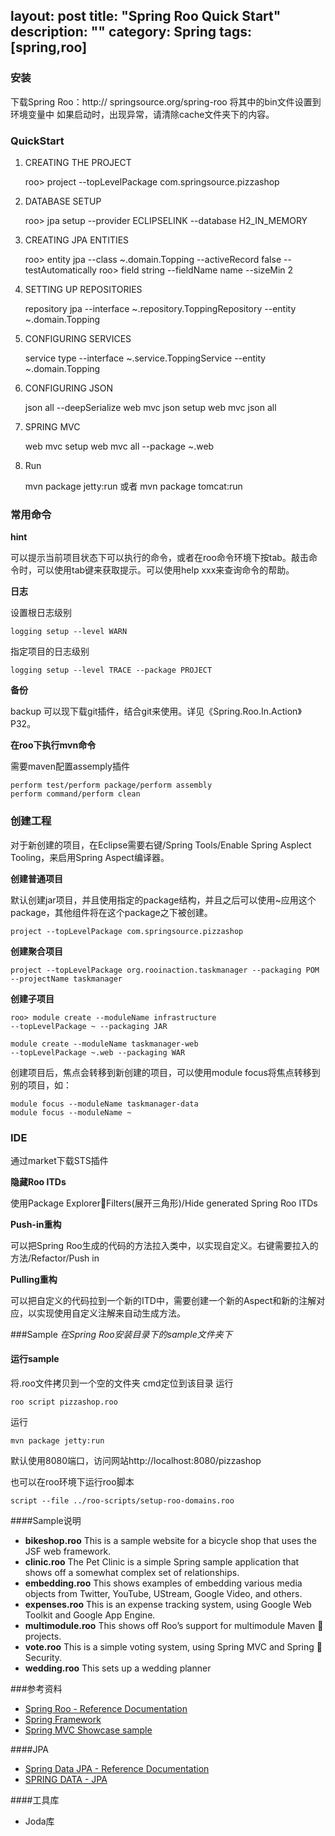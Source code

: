 layout: post
title: "Spring Roo Quick Start"
description: ""
category: Spring
tags: [spring,roo]
---
###	安装

下载Spring Roo：http:// springsource.org/spring-roo
将其中的bin文件设置到环境变量中
如果启动时，出现异常，请清除cache文件夹下的内容。

###	QuickStart
1)	CREATING THE PROJECT

	roo> project --topLevelPackage com.springsource.pizzashop

2)	DATABASE SETUP

	roo> jpa setup --provider ECLIPSELINK --database H2_IN_MEMORY

3)	CREATING JPA ENTITIES

	roo> entity jpa --class ~.domain.Topping --activeRecord false --testAutomatically
	roo> field string --fieldName name --sizeMin 2

4)	SETTING UP REPOSITORIES

	repository jpa --interface ~.repository.ToppingRepository --entity ~.domain.Topping

5)	CONFIGURING SERVICES

	service type --interface ~.service.ToppingService --entity ~.domain.Topping

6)	CONFIGURING JSON

	json all --deepSerialize
	web mvc json setup
	web mvc json all

7)	SPRING MVC

	web mvc setup
	web mvc all --package ~.web

8)	Run

	mvn package jetty:run 或者 mvn package tomcat:run

<!--more-->	

### 常用命令
**hint**

可以提示当前项目状态下可以执行的命令，或者在roo命令环境下按tab。敲击命令时，可以使用tab键来获取提示。可以使用help xxx来查询命令的帮助。

**日志**

设置根日志级别

	logging setup --level WARN

指定项目的日志级别

	logging setup --level TRACE --package PROJECT

**备份**

backup
可以现下载git插件，结合git来使用。详见《Spring.Roo.In.Action》P32。

**在roo下执行mvn命令**

需要maven配置assemply插件

	perform test/perform package/perform assembly
	perform command/perform clean

### 创建工程

对于新创建的项目，在Eclipse需要右键/Spring Tools/Enable Spring Asplect Tooling，来启用Spring Aspect编译器。

**创建普通项目**

默认创建jar项目，并且使用指定的package结构，并且之后可以使用~应用这个package，其他组件将在这个package之下被创建。

	project --topLevelPackage com.springsource.pizzashop

**创建聚合项目**

	project --topLevelPackage org.rooinaction.taskmanager --packaging POM --projectName taskmanager

**创建子项目**

	roo> module create --moduleName infrastructure
	--topLevelPackage ~ --packaging JAR
	
	module create --moduleName taskmanager-web
	--topLevelPackage ~.web --packaging WAR

创建项目后，焦点会转移到新创建的项目，可以使用module focus将焦点转移到别的项目，如：

	module focus --moduleName taskmanager-data
	module focus --moduleName ~

### IDE

通过market下载STS插件

**隐藏Roo ITDs**

使用Package ExplorerFilters(展开三角形)/Hide generated Spring Roo ITDs

**Push-in重构**

可以把Spring Roo生成的代码的方法拉入类中，以实现自定义。右键需要拉入的方法/Refactor/Push in

**Pulling重构**

可以把自定义的代码拉到一个新的ITD中，需要创建一个新的Aspect和新的注解对应，以实现使用自定义注解来自动生成方法。

###Sample
*在Spring Roo安装目录下的sample文件夹下*

#### 运行sample

将.roo文件拷贝到一个空的文件夹
cmd定位到该目录
运行

	roo script pizzashop.roo
	
运行

	mvn package jetty:run

默认使用8080端口，访问网站http://localhost:8080/pizzashop

也可以在roo环境下运行roo脚本

	script --file ../roo-scripts/setup-roo-domains.roo

####Sample说明

- **bikeshop.roo** This is a sample website for a bicycle shop that uses the JSF
web framework.
- **clinic.roo** The Pet Clinic is a simple Spring sample application that shows
off a somewhat complex set of relationships.
- **embedding.roo** This shows examples of embedding various media objects
from Twitter, YouTube, UStream, Google Video, and others.
- **expenses.roo** This is an expense tracking system, using Google Web Toolkit
and Google App Engine.
- **multimodule.roo** This shows off Roo’s support for multimodule Maven 
projects.
- **vote.roo** This is a simple voting system, using Spring MVC and Spring 
Security.
- **wedding.roo** This sets up a wedding planner

###参考资料

- [Spring Roo - Reference Documentation](http://static.springsource.org/spring-roo/reference/html/)
- [Spring Framework](http://static.springsource.org/spring/docs/3.0.x/spring-framework-reference/html/index.html)
- [Spring MVC Showcase sample](https://github.com/SpringSource/spring-mvc-showcase/tree/master/src/main/java/org/springframework/samples/mvc)

####JPA

- [Spring Data JPA - Reference Documentation](http://static.springsource.org/spring-data/data-jpa/docs/current/reference/html/)
- [SPRING DATA - JPA](http://www.springsource.org/spring-data/jpa)
 
####工具库
- Joda库
